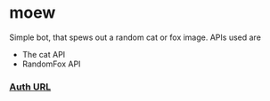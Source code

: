 # moew
Simple bot, that spews out a random cat or fox image.
APIs used are
- The cat API
- RandomFox API </br>
### [Auth URL](https://discord.com/oauth2/authorize?client_id=1338239717833179136)
